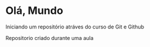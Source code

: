 # Olá, Mundo
 Iniciando um repositório atráves do curso de Git e Github

Repositorio criado durante uma aula 